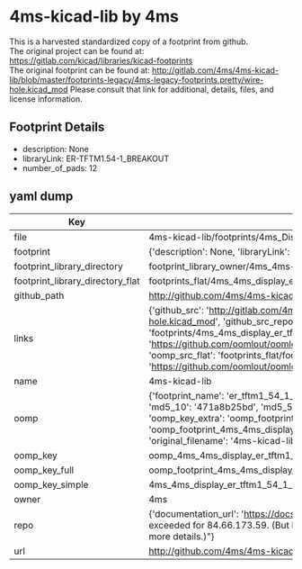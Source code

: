 # 4ms-kicad-lib by 4ms  
This is a harvested standardized copy of a footprint from github.  
The original project can be found at:  
https://gitlab.com/kicad/libraries/kicad-footprints  
The original footprint can be found at:
http://gitlab.com/4ms/4ms-kicad-lib/blob/master/footprints-legacy/4ms-legacy-footprints.pretty/wire-hole.kicad_mod
Please consult that link for additional, details, files, and license information.  
## Footprint Details
* description: None  
* libraryLink: ER-TFTM1.54-1_BREAKOUT  
* number_of_pads: 12  
## yaml dump  
| Key | Value |  
| --- | --- |  
| file | 4ms-kicad-lib/footprints/4ms_Display.pretty/ER-TFTM1.54-1_BREAKOUT.kicad_mod |  
| footprint | {'description': None, 'libraryLink': 'ER-TFTM1.54-1_BREAKOUT', 'number_of_pads': 12} |  
| footprint_library_directory | footprint_library_owner/4ms_4ms-kicad-lib |  
| footprint_library_directory_flat | footprints_flat/4ms_4ms_display_er_tftm1_54_1_breakout/working |  
| github_path | http://github.com/4ms/4ms-kicad-lib/blob/master/footprints/4ms_Display.pretty/ER-TFTM1.54-1_BREAKOUT.kicad_mod |  
| links | {'github_src': 'http://gitlab.com/4ms/4ms-kicad-lib/blob/master/footprints-legacy/4ms-legacy-footprints.pretty/wire-hole.kicad_mod', 'github_src_repo': 'https://gitlab.com/kicad/libraries/kicad-footprints', 'oomp_bot': 'footprints/4ms_4ms_display_er_tftm1_54_1_breakout/working', 'oomp_bot_github': 'https://github.com/oomlout/oomlout_oomp_footprint_bot/tree/main/footprints/4ms_4ms_display_er_tftm1_54_1_breakout/working', 'oomp_src_flat': 'footprints_flat/footprints_flat/4ms_4ms_display_er_tftm1_54_1_breakout/working', 'oomp_src_flat_github': 'https://github.com/oomlout/oomlout_oomp_footprint_src/tree/main/footprints_flat/4ms_4ms_display_er_tftm1_54_1_breakout/working'} |  
| name | 4ms-kicad-lib |  
| oomp | {'footprint_name': 'er_tftm1_54_1_breakout', 'library_name': '4ms_display', 'md5': '471a8b25bd56bd85f7672a0a23ad0378', 'md5_10': '471a8b25bd', 'md5_5': '471a8', 'md5_6': '471a8b', 'oomp_key': 'oomp_4ms_4ms_display_er_tftm1_54_1_breakout', 'oomp_key_extra': 'oomp_footprint_4ms_4ms_display_er_tftm1_54_1_breakout', 'oomp_key_full': 'oomp_footprint_4ms_4ms_display_er_tftm1_54_1_breakout_471a8b', 'oomp_key_simple': '4ms_4ms_display_er_tftm1_54_1_breakout', 'original_filename': '4ms-kicad-lib/footprints/4ms_Display.pretty/ER-TFTM1.54-1_BREAKOUT.kicad_mod', 'owner_name': '4ms'} |  
| oomp_key | oomp_4ms_4ms_display_er_tftm1_54_1_breakout |  
| oomp_key_full | oomp_footprint_4ms_4ms_display_er_tftm1_54_1_breakout |  
| oomp_key_simple | 4ms_4ms_display_er_tftm1_54_1_breakout |  
| owner | 4ms |  
| repo | {'documentation_url': 'https://docs.github.com/rest/overview/resources-in-the-rest-api#rate-limiting', 'message': "API rate limit exceeded for 84.66.173.59. (But here's the good news: Authenticated requests get a higher rate limit. Check out the documentation for more details.)"} |  
| url | http://github.com/4ms/4ms-kicad-lib |  

